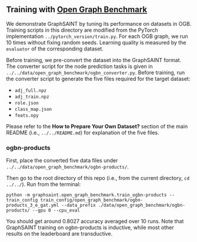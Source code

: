## Training with [Open Graph Benchmark](https://ogb.stanford.edu/)

We demonstrate GraphSAINT by tuning its performance on datasets in OGB. Training scripts in this directory are modified from the PyTorch implementation `../pytorch_version/train.py`. For each OGB graph, we run 10 times without fixing random seeds. Learning quality is measured by the `evaluator` of the corresponding dataset. 

Before training, we pre-convert the dataset into the GraphSAINT format. The converter script for the node prediction tasks is given in `../../data/open_graph_benchmark/ogbn_converter.py`. Before training, run the converter script to generate the five files required for the target dataset: 

* `adj_full.npz`
* `adj_train.npz`
* `role.json`
* `class_map.json`
* `feats.npy`

Please refer to the **How to Prepare Your Own Dataset?** section of the main README (i.e., `../../README.md`) for explanation of the five files. 


### ogbn-products

First, place the converted five data files under `../../data/open_graph_benchmark/ogbn-products/`.

Then go to the root directory of this repo (i.e., from the current directory, `cd ../../`). Run from the terminal:

```
python -m graphsaint.open_graph_benchmark.train_ogbn-products --train_config train_config/open_graph_benchmark/ogbn-products_3_e_gat.yml --data_prefix ./data/open_graph_benchmark/ogbn-products/ --gpu 0 --cpu_eval
```

You should get around 0.8027 accuracy averaged over 10 runs. Note that GraphSAINT training on ogbn-products is inductive, while most other results on the leaderboard are transductive. 
